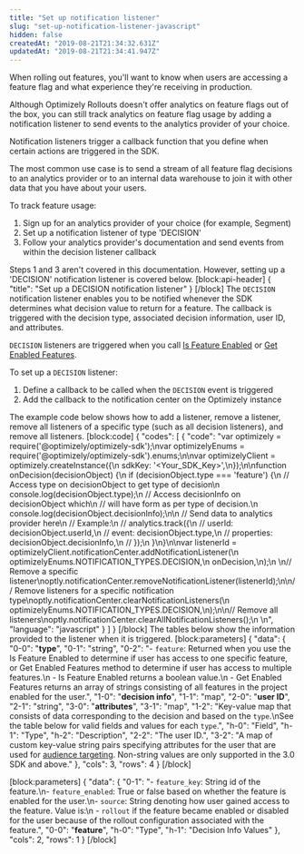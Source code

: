 ```yaml
---
title: "Set up notification listener"
slug: "set-up-notification-listener-javascript"
hidden: false
createdAt: "2019-08-21T21:34:32.631Z"
updatedAt: "2019-08-21T21:34:41.947Z"
---
```

When rolling out features, you'll want to know when users are accessing a feature flag and what experience they're receiving in production.

Although Optimizely Rollouts doesn't offer analytics on feature flags out of the box, you can still track analytics on feature flag usage by adding a notification listener to send events to the analytics provider of your choice.

Notification listeners trigger a callback function that you define when certain actions are triggered in the SDK. 

The most common use case is to send a stream of all feature flag decisions to an analytics provider or to an internal data warehouse to join it with other data that you have about your users.

To track feature usage:
1. Sign up for an analytics provider of your choice (for example, Segment)
2. Set up a notification listener of type 'DECISION'
3. Follow your analytics provider's documentation and send events from within the decision listener callback

Steps 1 and 3 aren't covered in this documentation. However, setting up a 'DECISION' notification listener is covered below.
[block:api-header]
{
  "title": "Set up a DECISION notification listener"
}
[/block]
The `DECISION` notification listener enables you to be notified whenever the SDK determines what decision value to return for a feature. The callback is triggered with the decision type, associated decision information, user ID, and attributes.

`DECISION` listeners are triggered when you call [Is Feature Enabled](doc:is-feature-enabled-javascript) or [Get Enabled Features](doc:get-enabled-features-javascript).

To set up a `DECISION` listener:
  1. Define a callback to be called when the `DECISION` event is triggered
  2. Add the callback to the notification center on the Optimizely instance

The example code below shows how to add a listener, remove a listener, remove all listeners of a specific type (such as all decision listeners), and remove all listeners.
[block:code]
{
  "codes": [
    {
      "code": "var optimizely = require('@optimizely/optimizely-sdk');\nvar optimizelyEnums = require('@optimizely/optimizely-sdk').enums;\n\nvar optimizelyClient = optimizely.createInstance({\n  sdkKey: '<Your_SDK_Key>',\n});\n\nfunction onDecision(decisionObject) {\n  if (decisionObject.type === 'feature') {\n    // Access type on decisionObject to get type of decision\n    console.log(decisionObject.type);\n    // Access decisionInfo on decisionObject which\n    // will have form as per type of decision.\n    console.log(decisionObject.decisionInfo);\n\n    // Send data to analytics provider here\n    // Example:\n    //  analytics.track({\n    //    userId: decisionObject.userId,\n    //    event: decisionObject.type,\n    //    properties: decisionObject.decisionInfo,\n    //  });\n  }\n}\n\nvar listenerId = optimizelyClient.notificationCenter.addNotificationListener(\n  optimizelyEnums.NOTIFICATION_TYPES.DECISION,\n  onDecision,\n);\n  \n// Remove a specific listener\noptly.notificationCenter.removeNotificationListener(listenerId);\n\n// Remove listeners for a specific notification type\noptly.notificationCenter.clearNotificationListeners(\n  optimizelyEnums.NOTIFICATION_TYPES.DECISION,\n);\n\n// Remove all listeners\noptly.notificationCenter.clearAllNotificationListeners();\n  \n",
      "language": "javascript"
    }
  ]
}
[/block]
The tables below show the information provided to the listener when it is triggered.
[block:parameters]
{
  "data": {
    "0-0": "**type**",
    "0-1": "string",
    "0-2": "- `feature`: Returned when you use the Is Feature Enabled to determine if user has access to one specific feature, or Get Enabled Features method to determine if user has access to multiple features.\n - Is Feature Enabled returns a boolean value.\n - Get Enabled Features returns an array of strings consisting of all features in the project enabled for the user.",
    "1-0": "**decision info**",
    "1-1": "map",
    "2-0": "**user ID**",
    "2-1": "string",
    "3-0": "**attributes**",
    "3-1": "map",
    "1-2": "Key-value map that consists of data corresponding to the decision and based on the `type`.\nSee the table below for valid fields and values for each `type`.",
    "h-0": "Field",
    "h-1": "Type",
    "h-2": "Description",
    "2-2": "The user ID.",
    "3-2": "A map of custom key-value string pairs specifying attributes for the user that are used for [audience targeting](doc:target-audiences). Non-string values are only supported in the 3.0 SDK and above."
  },
  "cols": 3,
  "rows": 4
}
[/block]

[block:parameters]
{
  "data": {
    "0-1": "- `feature_key`: String id of the feature.\n- `feature_enabled`: True or false based on whether the feature is enabled for the user.\n- `source`: String denoting how user gained access to the feature. Value is:\n -  `rollout` if the feature became enabled or disabled for the user because of the rollout configuration associated with the feature.",
    "0-0": "**feature**",
    "h-0": "Type",
    "h-1": "Decision Info Values"
  },
  "cols": 2,
  "rows": 1
}
[/block]
